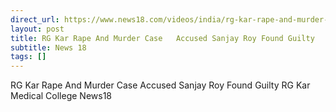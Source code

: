 ```yaml
---
direct_url: https://www.news18.com/videos/india/rg-kar-rape-and-murder-case-accused-sanjay-roy-found-guilty-rg-kar-medical-college-news18-9193398.html
layout: post
title: RG Kar Rape And Murder Case   Accused Sanjay Roy Found Guilty   RG Kar Medical College   News18
subtitle: News 18
tags: []
---
```


RG Kar Rape And Murder Case   Accused Sanjay Roy Found Guilty   RG Kar Medical College   News18
